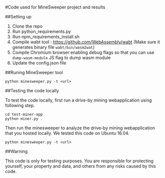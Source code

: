 #Code used for MineSweeper project and results

##Setting up

1. Clone the repo
2. Run python\_requirements.py
3. Run npm\_requirements\_install.sh
4. Compile wabt tool : https://github.com/WebAssembly/wabt (Make sure it generates binary file `wabt/bin/wasm2wat`)
5. Compile Chromium browser enabling debug flags so that you can use `dump-wasm-module` JS flag to dump wasm module 
6. Update the config.json file

##Runing MineSweeper tool

```python minesweeper.py -t <url>```

##Testing the code locally

To test the code locally, first run a drive-by mining webapplication using
following step.

```shell
cd test-miner-app
python miner.py . 
```

Then run the minesweeper to analyze the drive-by mining webapplication that 
you hosted locally. We tested this code on Ubuntu 16.04.

```python minesweeper.py -t <url> ```



##Warning

This code is only for testing purposes. You are responsible for protecting yourself, your property 
and data, and others from any risks caused by this code. 

